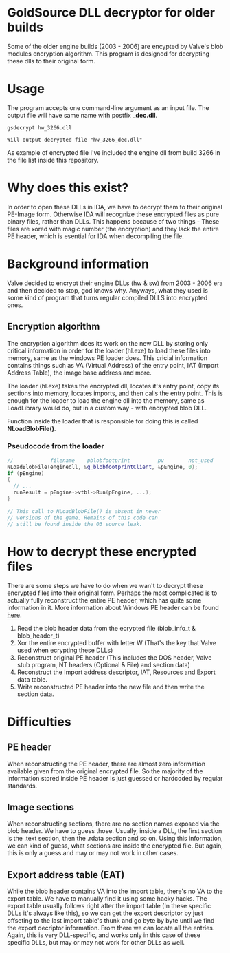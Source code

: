 # GoldSource DLL decryptor for older builds

Some of the older engine builds (2003 - 2006) are encypted by Valve's blob modules encryption algorithm. This program is designed for decrypting these dlls to their original form.

# Usage

The program accepts one command-line argument as an input file. The output file will have same name with postfix **_dec.dll**.

```
gsdecrypt hw_3266.dll

Will output decrypted file "hw_3266_dec.dll" 
```

As example of encrypted file I've included the engine dll from build 3266 in the file list inside this repository.

# Why does this exist?

In order to open these DLLs in IDA, we have to decrypt them to their original PE-Image form. Otherwise IDA will recognize these encrypted files as pure binary files, rather than DLLs. This happens because of two things - These files are xored with magic number (the encryption) and they lack the entire PE header, which is esential for IDA when decompiling the file.

# Background information

Valve decided to encrypt their engine DLLs (hw & sw) from 2003 - 2006 era and then decided to stop, god knows why. Anyways, what they used is some kind of program that turns regular compiled DLLS into encrypted ones. 

## Encryption algorithm

The encryption algorithm does its work on the new DLL by storing only critical information in order for the loader (hl.exe) to load these files into memory, same as the windows PE loader does. This cricial information contains things such as VA (Virtual Address) of the entry point, IAT (Import Address Table), the image base address and more. 

The loader (hl.exe) takes the encrypted dll, locates it's entry point, copy its sections into memory, locates imports, and then calls the entry point. This is enough for the loader to load the engine dll into the memory, same as LoadLibrary would do, but in a custom way - with encrypted blob DLL.

Function inside the loader that is responsible for doing this is called **NLoadBlobFile()**.

### Pseudocode from the loader
```c++
//            filename    pblobfootprint         pv        not_used
NLoadBlobFile(enginedll, &g_blobfootprintClient, &pEngine, 0);
if (pEngine)
{
  // ...
  runResult = pEngine->vtbl->Run(pEngine, ...);
}

// This call to NLoadBlobFile() is absent in newer 
// versions of the game. Remains of this code can 
// still be found inside the 03 source leak.
```

# How to decrypt these encrypted files

There are some steps we have to do when we wan't to decrypt these encrypted files into their original form. Perhaps the most complicated is to actually fully reconstruct the entire PE header, which has quite some information in it. More information about Windows PE header can be found [here](https://docs.microsoft.com/en-us/windows/win32/debug/pe-format).

1) Read the blob header data from the ecrypted file (blob_info_t & blob_header_t)
2) Xor the entire encrypted buffer with letter W (That's the key that Valve used when ecrypting these DLLs)
3) Reconstruct original PE header (This includes the DOS header, Valve stub program, NT headers (Optional & File) and section data)
4) Reconstruct the Import address descriptor, IAT, Resources and Export data table.
5) Write reconstructed PE header into the new file and then write the section data.

# Difficulties

## PE header

When reconstructing the PE header, there are almost zero information available given from the original encrypted file. So the majority of the information stored inside PE header is just guessed or hardcoded by regular standards.

## Image sections

When reconstructing sections, there are no section names exposed via the blob header. We have to guess those. Usually, inside a DLL, the first section is the .text section, then the .rdata section and so on. Using this information, we can kind of guess, what sections are inside the encrypted file. But again, this is only a guess and may or may not work in other cases.

## Export address table (EAT)

While the blob header contains VA into the import table, there's no VA to the export table. We have to manually find it using some hacky hacks. The export table usually follows right after the import table (In these specific DLLs it's always like this), so we can get the export descriptor by just offseting to the last import table's thunk and go byte by byte until we find the export decriptor information. From there we can locate all the entries. Again, this is very DLL-specific, and works only in this case of these specific DLLs, but may or may not work for other DLLs as well.